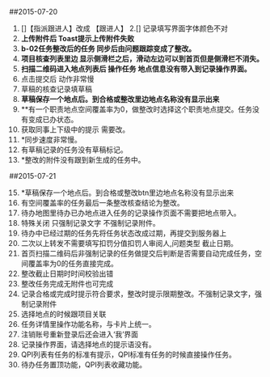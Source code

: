 ##2015-07-20


1. []【指派跟进人】改成 【跟进人】
2.[] 记录填写界面字体颜色不对
3. **上传附件后 Toast提示上传附件失败**
4. **b-02任务整改后的任务 同步后由问题跟踪变成了整改。**
5. **项目核查列表里边 显示侧滑栏之后，滑动左边可以到首页但是侧滑栏不消失。**
6. **扫描二维码进入地点列表后 操作任务 地点信息没有带入到记录操作界面。**
7. 点击提交后 动作非常慢
8. 草稿的核查记录填草稿
9. **草稿保存一个地点后。到合格或整改里边地点名称没有显示出来**
10. **有一个职责地点空间覆盖率为0，做整改时选择这个职责地点提交。任务没有变成已办状态。
11. 获取同事上下级中的提示 需要改。
12. *同步速度非常慢。
13. 有草稿记录的任务没有草稿标记。
14. *整改的附件没有跟到新生成的任务中。


##2015-07-21

15. *草稿保存一个地点后。到合格或整改btn里边地点名称没有显示出来
16. 有空间覆盖率的任务最后一条整改核查结论为整改。
17. 待办地图里待办已办地点进入任务的记录操作页面不需要把地点带入。
18. 特殊关闭 只强制记录文字 不强制记录附件。
19. 待办中已经过期的任务先将任务状态改成过期，再提交到服务器上
20. 二次以上转发不需要填写扣罚分值扣罚人审阅人,问题类型 截止日期。
21. 首页扫描二维码后非强制记录的任务做提交后判断是否需要自动完成任务，空间覆盖率为0的任务直接完成。
22. 整改截止日期时时间校验出错
23. 整改任务完成无附件也可完成
24. 记录合格或完成时提示符合要求，整改时提示限期整改。不强制记录文字，强制记录附件
25. 选择地点的时候跟项目关联
26. 任务详情里操作功能名称，与卡片上统一。
27. 注销账号重新登录后还会进入‘我’界面
28. 记录操作界面，请选择地点的提示语没有。
29. QPI列表有任务的标准有提示，QPI标准有任务的时候直接操作任务。
30. 待办任务置顶功能，QPI列表收藏功能。